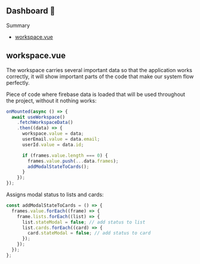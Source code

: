 ## Dashboard 🚀

Summary
 - [workspace.vue](#workspacevue)

## workspace.vue

The workspace carries several important data so that the application works correctly, it will show important parts of the code that make our system flow perfectly.

Piece of code where firebase data is loaded that will be used throughout the project, without it nothing works:
```js
onMounted(async () => {
  await useWorkspace()
    .fetchWorkspaceData()
    .then((data) => {
      workspace.value = data;
      userEmail.value = data.email;
      userId.value = data.id;

      if (frames.value.length === 0) {
        frames.value.push(...data.frames);
        addModalStateToCards();
      }
    });
});
```

Assigns modal status to lists and cards:
```js
const addModalStateToCards = () => {
  frames.value.forEach((frame) => {
    frame.lists.forEach((list) => {
      list.stateModal = false; // add status to list
      list.cards.forEach((card) => {
        card.stateModal = false; // add status to card
      });
    });
  });
};
```